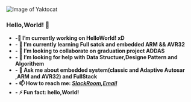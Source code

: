 ![Image of Yaktocat](https://octodex.github.com/images/yaktocat.png)
### Hello,World! 👋
   * __-🔭 I’m currently working on HelloWorld! xD__ <br/>
   * __- 🌱 I’m currently learning Full satck and embedded ARM && AVR32__ <br/>
   * __- 👯 I’m looking to collaborate on graduation project ADDAS__  <br/>
   * __- 🤔 I’m looking for help with Data Structuer,Designe Pattern and Algorithem__  <br/>
   * __- 💬 Ask me about embedded system(classic and Adaptive Autosar ,ARM and AVR32) and FullStack__  <br/>
   * __- 📫 How to reach me: ***[SlackRoom](https://join.slack.com/t/diplomacalend-7f12265/shared_invite/zt-ioly6168-wcXyz~2Pg2PHVkpHGAUHhQ),[Email](abassalah219@gmail.com)***__  <br/>
   * __- ⚡ Fun fact: hello,World!__ 
